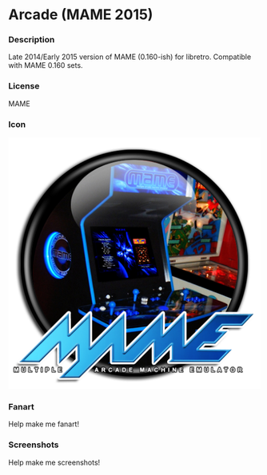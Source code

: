 # Arcade (MAME 2015)

### Description

Late 2014/Early 2015 version of MAME (0.160-ish) for libretro. Compatible with MAME 0.160 sets.

### License

MAME

### Icon

![Arcade (MAME 2015) icon](game.libretro.mame2014/resources/icon.png)

### Fanart

Help make me fanart!

### Screenshots

Help make me screenshots!
